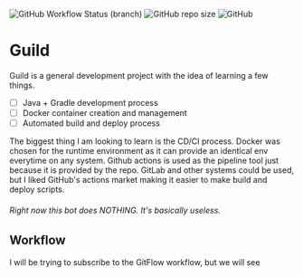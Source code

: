 ![GitHub Workflow Status (branch)](https://img.shields.io/github/workflow/status/StoneMonarch/fantastic-waddle/redeploy/master?style=for-the-badge)
![GitHub repo size](https://img.shields.io/github/repo-size/StoneMonarch/fantastic-waddle?style=for-the-badge)
![GitHub](https://img.shields.io/github/license/StoneMonarch/fantastic-waddle?style=for-the-badge)
# Guild
Guild is a general development project with the idea of learning a few things.

- [ ] Java + Gradle development process
- [ ] Docker container creation and management
- [ ] Automated build and deploy process

The biggest thing I am looking to learn is the CD/CI process. Docker was chosen for the 
runtime environment as it can provide an identical env everytime on any system. Github 
actions is used as the pipeline tool just because it is provided by the repo. GitLab and 
other systems could be used, but I liked GitHub's actions market making it easier to 
make build and deploy scripts.

###### Right now this bot does NOTHING. It's basically useless.

## Workflow
I will be trying to subscribe to the GitFlow workflow, but we will see

